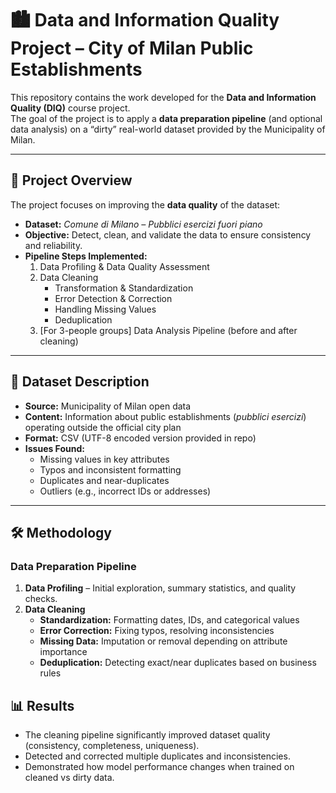 # 🏙️ Data and Information Quality Project – City of Milan Public Establishments  

This repository contains the work developed for the **Data and Information Quality (DIQ)** course project.  
The goal of the project is to apply a **data preparation pipeline** (and optional data analysis) on a “dirty” real-world dataset provided by the Municipality of Milan.  

---

## 📌 Project Overview  
The project focuses on improving the **data quality** of the dataset:  
- **Dataset:** *Comune di Milano – Pubblici esercizi fuori piano*  
- **Objective:** Detect, clean, and validate the data to ensure consistency and reliability.  
- **Pipeline Steps Implemented:**  
  1. Data Profiling & Data Quality Assessment  
  2. Data Cleaning  
     - Transformation & Standardization  
     - Error Detection & Correction  
     - Handling Missing Values  
     - Deduplication  
  3. [For 3-people groups] Data Analysis Pipeline (before and after cleaning)  

---

## 📂 Dataset Description  
- **Source:** Municipality of Milan open data  
- **Content:** Information about public establishments (*pubblici esercizi*) operating outside the official city plan  
- **Format:** CSV (UTF-8 encoded version provided in repo)  
- **Issues Found:**  
  - Missing values in key attributes  
  - Typos and inconsistent formatting  
  - Duplicates and near-duplicates  
  - Outliers (e.g., incorrect IDs or addresses)  

---

## 🛠️ Methodology  
### Data Preparation Pipeline  
1. **Data Profiling** – Initial exploration, summary statistics, and quality checks.  
2. **Data Cleaning**  
   - **Standardization:** Formatting dates, IDs, and categorical values  
   - **Error Correction:** Fixing typos, resolving inconsistencies  
   - **Missing Data:** Imputation or removal depending on attribute importance  
   - **Deduplication:** Detecting exact/near duplicates based on business rules  


## 📊 Results  
- The cleaning pipeline significantly improved dataset quality (consistency, completeness, uniqueness).  
- Detected and corrected multiple duplicates and inconsistencies.  
- Demonstrated how model performance changes when trained on cleaned vs dirty data.  


